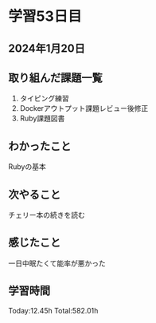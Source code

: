 # 学習53日目
## 2024年1月20日
## 取り組んだ課題一覧
1. タイピング練習
1. Dockerアウトプット課題レビュー後修正
1. Ruby課題図書
## わかったこと
Rubyの基本
## 次やること
チェリー本の続きを読む
## 感じたこと
一日中眠たくて能率が悪かった
## 学習時間
 Today:12.45h
 Total:582.01h
